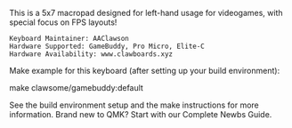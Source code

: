 This is a 5x7 macropad designed for left-hand usage for videogames, with special focus on FPS layouts!

    Keyboard Maintainer: AAClawson
    Hardware Supported: GameBuddy, Pro Micro, Elite-C
    Hardware Availability: www.clawboards.xyz

Make example for this keyboard (after setting up your build environment):

make clawsome/gamebuddy:default

See the build environment setup and the make instructions for more information. Brand new to QMK? Start with our Complete Newbs Guide.


